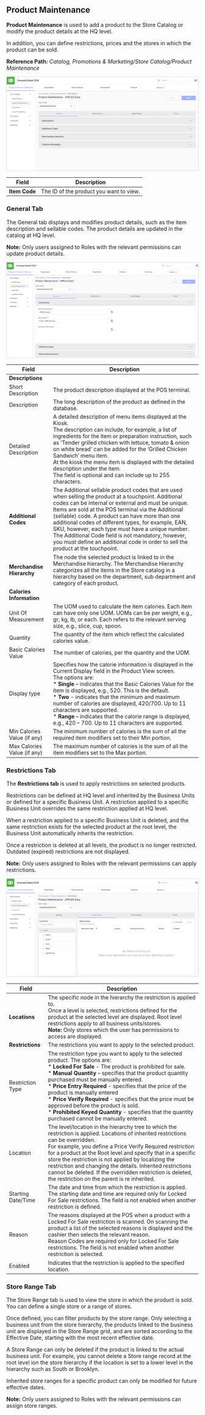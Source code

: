 ## Product Maintenance

**Product Maintenance** is used to add a product to the Store Catalog or modify the product details at the HQ level.

In addition, you can define restrictions, prices and the stores in which the product can be sold.

**Reference Path:** *Catalog, Promotions & Marketing/Store Catalog/Product Maintenance*

![Product Maintenance Screen](/Images/ProductMaintenanceScreen.png)

|**Field**|**Description**|
|---------|----------|
|**Item Code**|The ID of the product you want to view.|

### General Tab

The General tab displays and modifies product details, such as the item description and sellable codes. The product details are updated in the catalog at HQ level.

**Note:** Only users assigned to Roles with the relevant permissions can update product details.

![General Tab](/Images/GeneralTab.png)

|**Field**|**Description**|
|---------|----------|
|**Descriptions**||
|Short Description|The product description displayed at the POS terminal.|
|Description|The long description of the product as defined in the database.|
|Detailed Description|A detailed description of menu items displayed at the Kiosk.<BR>The description can include, for example, a list of ingredients for the item or preparation instruction, such as 'Tender grilled chicken with lettuce, tomato & onion on white bread' can be added for the ‘Grilled Chicken Sandwich’ menu item.<BR>At the kiosk the menu item is displayed with the detailed description under the item.<BR>The field is optional and can include up to 255 characters.
|**Additional Codes**|The Additional sellable product codes that are used when selling the product at a touchpoint. Additional codes can be internal or external and must be unique. Items are sold at the POS terminal via the Additional (sellable) code. A product can have more than one additional codes of different types, for example, EAN, SKU, however, each type must have a unique number.<BR>The Additional Code field is not mandatory, however, you must define an additional code in order to sell the product at the touchpoint.|
|**Merchandise Hierarchy**|The node the selected product is linked to in the Merchandise hierarchy. The Merchandise Hierarchy categorizes all the items in the Store catalog in a hierarchy based on the department, sub department and category of each product.|
|**Calories Information**||
|Unit Of Measurement|The UOM used to calculate the item calories. Each item can have only one UOM. UOMs can be per weight, e.g., gr, kg, lb, or each. Each refers to the relevant serving size, e.g., slice, cup, spoon.|
|Quantity|The quantity of the item which reflect the calculated calories value.|
|Basic Calories Value|The number of calories, per the quantity and the UOM.|
|Display type|Specifies how the calorie information is displayed in the Current Display field in the Product View screen.<BR>The options are:<BR>* **Single** – indicates that the Basic Calories Value for the item is displayed, e.g., 520. This is the default.<BR>* **Two** - indicates that the minimum and maximum number of calories are displayed, 420/700. Up to 11 characters are supported.<BR>* **Range** – indicates that the calorie range is displayed, e.g., 420 – 700. Up to 11 characters are supported.|
|Min Calories Value (if any)|The minimum number of calories is the sum of all the required item modifiers set to their Min portion.|
|Max Calories Value (if any)|The maximum number of calories is the sum of all the item modifiers set to the Max portion.|

### Restrictions Tab

The **Restrictions tab** is used to apply restrictions on selected products.

Restrictions can be defined at HQ level and inherited by the Business Units or defined for a specific Business Unit. A restriction applied to a specific Business Unit overrides the same restriction applied at HQ level.

When a restriction applied to a specific Business Unit is deleted, and the same restriction exists for the selected product at the root level, the Business Unit automatically inherits the restriction.

Once a restriction is deleted at all levels, the product is no longer restricted. Outdated (expired) restrictions are not displayed.  

**Note:** Only users assigned to Roles with the relevant permissions can apply restrictions.

![Restrictions Tab](/Images/RestrictionsTab.png)

|**Field**|**Description**|
|---------|----------|
|**Locations**|The specific node in the hierarchy the restriction is applied to.<BR>Once a level is selected, restrictions defined for the product at the selected level are displayed. Root level restrictions apply to all business units/stores.<BR>**Note:** Only stores which the user has permissions to access are displayed.|
|**Restrictions**|The restrictions you want to apply to the selected product.|
|Restriction Type|The restriction type you want to apply to the selected product. The options are:<BR>* **Locked For Sale** - The product is prohibited for sale.<BR>* **Manual Quantity** – specifies that the product quantity purchased must be manually entered.<BR>* **Price Entry Required** - specifies that the price of the product is manually entered<BR>* **Price Verify Required** - specifies that the price must be approved before the product is sold.<BR>* **Prohibited Keyed Quantity** - specifies that the quantity purchased cannot be manually entered.|
|Location|The level/location in the hierarchy tree to which the restriction is applied. Locations of inherited restrictions can be overridden.<BR>For example, you define a Price Verify Required restriction for a product at the Root level and specify that in a specific store the restriction is not applied by localizing the restriction and changing the details. Inherited restrictions cannot be deleted. If the overridden restriction is deleted, the restriction on the parent is re inherited.|
|Starting Date/Time|The date and time from which the restriction is applied. The starting date and time are required only for Locked For Sale restrictions.  The field is not enabled when another restriction is defined.|
|Reason|The reasons displayed at the POS when a product with a Locked For Sale  restriction is scanned. On scanning the product a list of the selected reasons is displayed and the cashier then selects the relevant reason.<BR>Reason Codes are required only for Locked For Sale restrictions. The field is not enabled when another restriction is selected.
|Enabled|Indicates that the restriction is applied to the specified location.|

### Store Range Tab

The Store Range tab is used to view the store in which the product is sold. You can define a single store or a range of stores.

Once defined, you can filter products by the store range. Only selecting a business unit from the store hierarchy, the products linked to the business unit are displayed in the Store Range grid, and are sorted according to the Effective Date, starting with the most recent effective date.

A Store Range can only be deleted if the product is linked to the actual business unit. For example, you cannot delete a Store range record at the root level ion the store hierarchy if the location is set to a lower level in the hierarchy such as South or Brooklyn.  

Inherited store ranges for a specific product can only be modified for future effective dates.

**Note:** Only users assigned to Roles with the relevant permissions can assign store ranges.

